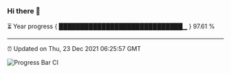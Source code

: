 ### Hi there 👋

⏳ Year progress { █████████████████████████████▁ } 97.61 %

---

⏰ Updated on Thu, 23 Dec 2021 06:25:57 GMT

![Progress Bar CI](https://github.com/ZhaoGui/ZhaoGui/workflows/Progress%20Bar%20CI/badge.svg)

